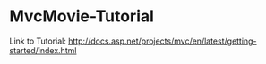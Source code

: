 # MvcMovie-Tutorial


Link to Tutorial:   http://docs.asp.net/projects/mvc/en/latest/getting-started/index.html
